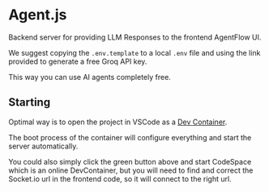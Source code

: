# Agent.js

Backend server for providing LLM Responses to the frontend AgentFlow UI.

We suggest copying the `.env.template` to a local `.env` file and using the link provided to generate a free Groq API key.

This way you can use AI agents completely free.


## Starting

Optimal way is to open the project in VSCode as a [Dev Container](https://code.visualstudio.com/docs/devcontainers/tutorial).

The boot process of the container will configure everything and start the server automatically.

You could also simply click the green button above and start CodeSpace which is an online DevContainer, but you will need to find and correct the Socket.io url in the frontend code, so it will connect to the right url.
